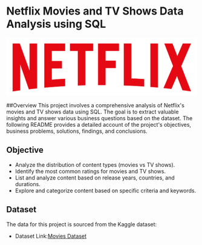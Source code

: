 # Netflix Movies and TV Shows Data Analysis using SQL

![NETFLIX logo](https://github.com/poorva81/netflix_SQL_project/blob/main/logo.png)

##Overview [](hr)
This project involves a comprehensive analysis of Netflix's movies and TV shows data using SQL. The goal is to extract valuable insights and answer various business questions based on the dataset. The following README provides a detailed account of the project's objectives, business problems, solutions, findings, and conclusions.

## Objective
- Analyze the distribution of content types (movies vs TV shows).
- Identify the most common ratings for movies and TV shows.
- List and analyze content based on release years, countries, and durations.
- Explore and categorize content based on specific criteria and keywords.

## Dataset
The data for this project is sourced from the Kaggle dataset:
- Dataset Link:[Movies Dataset](https://www.kaggle.com/datasets/shivamb/netflix-shows?resource=download)
